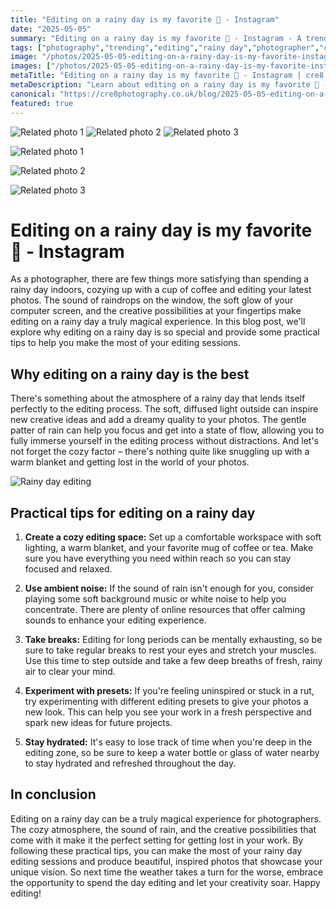 ```yaml
---
title: "Editing on a rainy day is my favorite 🤍 - Instagram"
date: "2025-05-05"
summary: "Editing on a rainy day is my favorite 🤍 - Instagram - A trending topic in photography."
tags: ["photography","trending","editing","rainy day","photographer","cozy","creative possibilities","atmosphere","practical tips","presets","hydration","inspiration"]
image: "/photos/2025-05-05-editing-on-a-rainy-day-is-my-favorite-instagram-1.jpg"
images: ["/photos/2025-05-05-editing-on-a-rainy-day-is-my-favorite-instagram-1.jpg","/photos/2025-05-05-editing-on-a-rainy-day-is-my-favorite-instagram-2.jpg","/photos/2025-05-05-editing-on-a-rainy-day-is-my-favorite-instagram-3.jpg"]
metaTitle: "Editing on a rainy day is my favorite 🤍 - Instagram | cre8 Photography"
metaDescription: "Learn about editing on a rainy day is my favorite 🤍 - instagram in photography with practical tips and insights."
canonical: "https://cre8photography.co.uk/blog/2025-05-05-editing-on-a-rainy-day-is-my-favorite-instagram"
featured: true
---
```


<!-- Gallery as HTML -->

<div class="grid grid-cols-1 sm:grid-cols-2 md:grid-cols-3 gap-4">
  <img src="/photos/2025-05-05-editing-on-a-rainy-day-is-my-favorite-instagram-1.jpg" alt="Related photo 1" class="w-full rounded-lg" />
<img src="/photos/2025-05-05-editing-on-a-rainy-day-is-my-favorite-instagram-2.jpg" alt="Related photo 2" class="w-full rounded-lg" />
<img src="/photos/2025-05-05-editing-on-a-rainy-day-is-my-favorite-instagram-3.jpg" alt="Related photo 3" class="w-full rounded-lg" />
</div>


<!-- Gallery as Markdown -->
![Related photo 1](/photos/2025-05-05-editing-on-a-rainy-day-is-my-favorite-instagram-1.jpg)


![Related photo 2](/photos/2025-05-05-editing-on-a-rainy-day-is-my-favorite-instagram-2.jpg)


![Related photo 3](/photos/2025-05-05-editing-on-a-rainy-day-is-my-favorite-instagram-3.jpg)



# Editing on a rainy day is my favorite 🤍 - Instagram

As a photographer, there are few things more satisfying than spending a rainy day indoors, cozying up with a cup of coffee and editing your latest photos. The sound of raindrops on the window, the soft glow of your computer screen, and the creative possibilities at your fingertips make editing on a rainy day a truly magical experience. In this blog post, we'll explore why editing on a rainy day is so special and provide some practical tips to help you make the most of your editing sessions.

## Why editing on a rainy day is the best

There's something about the atmosphere of a rainy day that lends itself perfectly to the editing process. The soft, diffused light outside can inspire new creative ideas and add a dreamy quality to your photos. The gentle patter of rain can help you focus and get into a state of flow, allowing you to fully immerse yourself in the editing process without distractions. And let's not forget the cozy factor – there's nothing quite like snuggling up with a warm blanket and getting lost in the world of your photos.

![Rainy day editing](/path/to/rainy_day_editing.jpg)

## Practical tips for editing on a rainy day

1. **Create a cozy editing space:** Set up a comfortable workspace with soft lighting, a warm blanket, and your favorite mug of coffee or tea. Make sure you have everything you need within reach so you can stay focused and relaxed.

2. **Use ambient noise:** If the sound of rain isn't enough for you, consider playing some soft background music or white noise to help you concentrate. There are plenty of online resources that offer calming sounds to enhance your editing experience.

3. **Take breaks:** Editing for long periods can be mentally exhausting, so be sure to take regular breaks to rest your eyes and stretch your muscles. Use this time to step outside and take a few deep breaths of fresh, rainy air to clear your mind.

4. **Experiment with presets:** If you're feeling uninspired or stuck in a rut, try experimenting with different editing presets to give your photos a new look. This can help you see your work in a fresh perspective and spark new ideas for future projects.

5. **Stay hydrated:** It's easy to lose track of time when you're deep in the editing zone, so be sure to keep a water bottle or glass of water nearby to stay hydrated and refreshed throughout the day.

## In conclusion

Editing on a rainy day can be a truly magical experience for photographers. The cozy atmosphere, the sound of rain, and the creative possibilities that come with it make it the perfect setting for getting lost in your work. By following these practical tips, you can make the most of your rainy day editing sessions and produce beautiful, inspired photos that showcase your unique vision. So next time the weather takes a turn for the worse, embrace the opportunity to spend the day editing and let your creativity soar. Happy editing!

